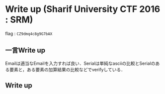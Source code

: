 # Write up (Sharif University CTF 2016 : SRM)

flag : `CZ9dmq4c8g9G7bAX`

## 一言Write up
Emailは適当なEmailを入力すれば良い．Serialは単純なasciiの比較とSerialのある要素と，ある要素の加算結果の比較などでverifyしている．

## Write up

